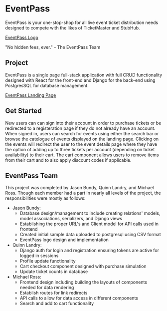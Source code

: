 # EventPass

EventPass is your one-stop-shop for all live event ticket distribution needs designed to compete with the likes of TicketMaster and StubHub. 

[EventPass Logo](./eventpass/src/images/logo-no-background.png)

"No hidden fees, ever." - The EventPass Team

## Project

EventPass is a single page full-stack application with full CRUD functionality designed with React for the front-end and Django for the back-end using PostgresSQL for database management. 

[EventPass Landing Page](./eventpass/src/images/landing-page.png)

## Get Started

New users can can sign into their account in order to purchase tickets or be redirected to a registeration page if they do not already have an account. When signed in, users can search for events using either the search bar or browse the catelogue of events displayed on the landing page. Clicking on the events will redirect the user to the event details page where they have the option of adding up to three tickets per account (depending on ticket availability) to their cart. The cart component allows users to remove items from their cart and to also apply discount codes if applicable. 

## EventPass Team

This project was completed by Jason Bundy, Quinn Landry, and Michael Ross. Though each member had a part in nearly all levels of the project, the responsibilities were mostly as follows:
- Jason Bundy:
  - Database design/management to include creating relations' models, model associations, serializers, and Django views
  - Establishing the proper URL's and Client model for API calls used in frontend
  - Created initial sample data uploaded to postgresql using CSV format
  - EventPass logo design and implementation
- Quinn Landry: 
  - Django auth for login and registration ensuring tokens are active for logged in sessions
  - Profile update functionality
  - Cart checkout component designed with purchase simulation
  - Update ticket counts in database
- Michael Ross: 
  - Frontend design including building the layouts of components needed for data rendering
  - Establish routes for link redirects
  - API calls to allow for data access in different components
  - Search and add to cart functionality
